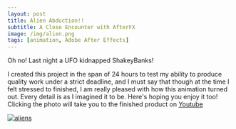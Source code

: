 ```yaml
---
layout: post
title: Alien Abduction!!
subtitle: A Close Encounter with AfterFX
image: /img/alien.png
tags: [animation, Adobe After Effects]
---
```

Oh no! Last night a UFO kidnapped ShakeyBanks! 

I created this project in the span of 24 hours to test my ability to produce quality work under a strict deadline, and I must say that though at the time I felt stressed to finished, I am really pleased with how this animation turned out. Every detail is as I imagined it to be. Here's hoping you enjoy it too! Clicking the photo will take you to the finished product on [Youtube](https://youtu.be/wNwOEFcaNSY)

[![aliens](https://i.imgur.com/VH9haJ9.png)](https://youtu.be/wNwOEFcaNSY "Alien Abduction!")
